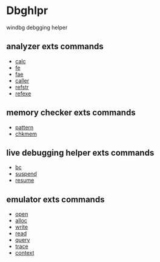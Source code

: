 Dbghlpr
==============
windbg debgging helper

analyzer exts commands
-------
* [calc](https://github.com/0a777h/dbghlpr/blob/master/doc/calc.md)
* [fe](https://github.com/0a777h/dbghlpr/blob/master/doc/fe.md)
* [fae](https://github.com/0a777h/dbghlpr/blob/master/doc/fae.md)
* [caller](https://github.com/0a777h/dbghlpr/blob/master/doc/caller.md)
* [refstr](https://github.com/0a777h/dbghlpr/blob/master/doc/refstr.md)
* [refexe](https://github.com/0a777h/dbghlpr/blob/master/doc/refexe.md)

memory checker exts commands
-------
* [pattern](https://github.com/0a777h/dbghlpr/blob/master/doc/pattern.md)
* [chkmem](https://github.com/0a777h/dbghlpr/blob/master/doc/chkmem.md)

live debugging helper exts commands
-------
* [bc](https://github.com/0a777h/dbghlpr/blob/master/doc/bc.md)
* [suspend](https://github.com/0a777h/dbghlpr/blob/master/doc/suspend.md)
* [resume](https://github.com/0a777h/dbghlpr/blob/master/doc/resume.md)

emulator exts commands
-------
* [open](https://github.com/0a777h/dbghlpr/blob/master/doc/open.md)
* [alloc](https://github.com/0a777h/dbghlpr/blob/master/doc/alloc.md)
* [write](https://github.com/0a777h/dbghlpr/blob/master/doc/write.md)
* [read](https://github.com/0a777h/dbghlpr/blob/master/doc/read.md)
* [query](https://github.com/0a777h/dbghlpr/blob/master/doc/query.md)
* [trace](https://github.com/0a777h/dbghlpr/blob/master/doc/trace.md)
* [context](https://github.com/0a777h/dbghlpr/blob/master/doc/context.md)
